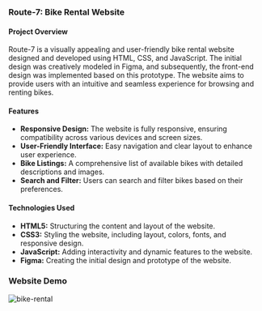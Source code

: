 ### Route-7: Bike Rental Website

#### Project Overview
Route-7 is a visually appealing and user-friendly bike rental website designed and developed using HTML, CSS, and JavaScript. 
The initial design was creatively modeled in Figma, and subsequently, the front-end design was implemented based on this prototype. 
The website aims to provide users with an intuitive and seamless experience for browsing and renting bikes.

#### Features
- **Responsive Design:** The website is fully responsive, ensuring compatibility across various devices and screen sizes.
- **User-Friendly Interface:** Easy navigation and clear layout to enhance user experience.
- **Bike Listings:** A comprehensive list of available bikes with detailed descriptions and images.
- **Search and Filter:** Users can search and filter bikes based on their preferences.

#### Technologies Used
- **HTML5:** Structuring the content and layout of the website.
- **CSS3:** Styling the website, including layout, colors, fonts, and responsive design.
- **JavaScript:** Adding interactivity and dynamic features to the website.
- **Figma:** Creating the initial design and prototype of the website.

### Website Demo
![bike-rental](https://github.com/user-attachments/assets/72444e8d-0d1b-42e5-80c2-ea83db34236e)
